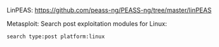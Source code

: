 LinPEAS:
https://github.com/peass-ng/PEASS-ng/tree/master/linPEAS

Metasploit:
Search post exploitation modules for Linux:
```msfconsole
search type:post platform:linux
```